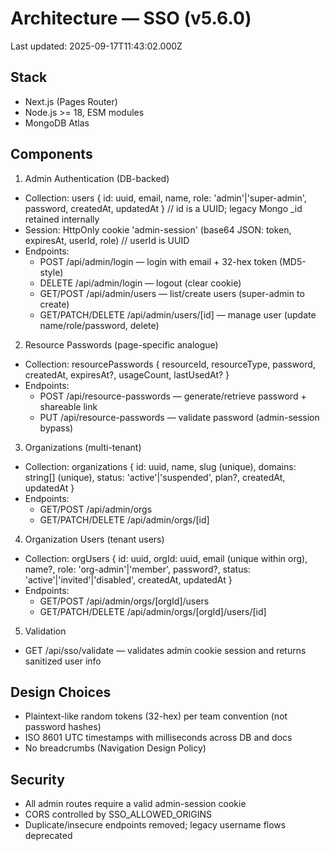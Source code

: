 # Architecture — SSO (v5.6.0)

Last updated: 2025-09-17T11:43:02.000Z

## Stack
- Next.js (Pages Router)
- Node.js >= 18, ESM modules
- MongoDB Atlas

## Components
1) Admin Authentication (DB-backed)
- Collection: users { id: uuid, email, name, role: 'admin'|'super-admin', password, createdAt, updatedAt }  // id is a UUID; legacy Mongo _id retained internally
- Session: HttpOnly cookie 'admin-session' (base64 JSON: token, expiresAt, userId, role) // userId is UUID
- Endpoints:
  - POST /api/admin/login — login with email + 32-hex token (MD5-style)
  - DELETE /api/admin/login — logout (clear cookie)
  - GET/POST /api/admin/users — list/create users (super-admin to create)
  - GET/PATCH/DELETE /api/admin/users/[id] — manage user (update name/role/password, delete)

2) Resource Passwords (page-specific analogue)
- Collection: resourcePasswords { resourceId, resourceType, password, createdAt, expiresAt?, usageCount, lastUsedAt? }
- Endpoints:
  - POST /api/resource-passwords — generate/retrieve password + shareable link
  - PUT /api/resource-passwords — validate password (admin-session bypass)

3) Organizations (multi-tenant)
- Collection: organizations { id: uuid, name, slug (unique), domains: string[] (unique), status: 'active'|'suspended', plan?, createdAt, updatedAt }
- Endpoints:
  - GET/POST /api/admin/orgs
  - GET/PATCH/DELETE /api/admin/orgs/[id]

4) Organization Users (tenant users)
- Collection: orgUsers { id: uuid, orgId: uuid, email (unique within org), name?, role: 'org-admin'|'member', password?, status: 'active'|'invited'|'disabled', createdAt, updatedAt }
- Endpoints:
  - GET/POST /api/admin/orgs/[orgId]/users
  - GET/PATCH/DELETE /api/admin/orgs/[orgId]/users/[id]

5) Validation
- GET /api/sso/validate — validates admin cookie session and returns sanitized user info

## Design Choices
- Plaintext-like random tokens (32-hex) per team convention (not password hashes)
- ISO 8601 UTC timestamps with milliseconds across DB and docs
- No breadcrumbs (Navigation Design Policy)

## Security
- All admin routes require a valid admin-session cookie
- CORS controlled by SSO_ALLOWED_ORIGINS
- Duplicate/insecure endpoints removed; legacy username flows deprecated
